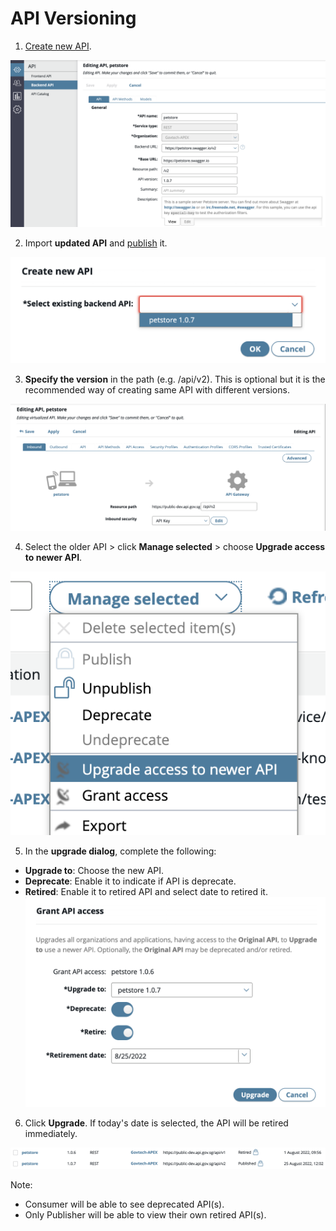 # API Versioning

1. [Create new API](docs/publisher/create-api.md).

![1-create-backend-api](./image/api-versioning/1-create-backend-api.png)

2. Import **updated API** and [publish](docs/publisher/publish-api.md) it.

![2-import-to-frontend-api](./image/api-versioning/2-import-to-frontend-api.jpg)

3. **Specify the version** in the path (e.g. /api/v2). This is optional but it is the recommended way of creating same API with different versions.

![3-indicate-version](./image/api-versioning/3-indicate-version.jpg)

4. Select the older API > click **Manage selected** > choose **Upgrade access to newer API**.

![4-upgrade-existing-api](./image/api-versioning/4-upgrade-existing-api.jpg)

5. In the **upgrade dialog**, complete the following:

- **Upgrade to**: Choose the new API.
- **Deprecate**: Enable it to indicate if API is deprecate.
- **Retired**: Enable it to retired API and select date to retired it.
  ![5-upgrade-dialog](./image/api-versioning/5-upgrade-dialog.jpg)

6. Click **Upgrade**. If today's date is selected, the API will be retired immediately.

![6-retired-api-status](./image/api-versioning/6-retired-api-status.jpg)

Note:

- Consumer will be able to see deprecated API(s).
- Only Publisher will be able to view their own retired API(s).

